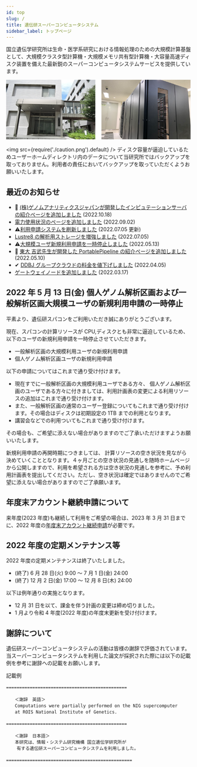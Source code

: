 ```yaml
---
id: top
slug: /
title: 遺伝研スーパーコンピュータシステム
sidebar_label: トップページ
---
```



国立遺伝学研究所は生命・医学系研究における情報処理のための大規模計算基盤として、大規模クラスタ型計算機・大規模メモリ共有型計算機・大容量高速ディスク装置を備えた最新鋭のスーパーコンピュータシステムサービスを提供しています。


![top_image2](top_image2.png)



<img src={require('./caution.png').default} />
ディスク容量が逼迫しているためユーザーホームディレクトリ内のデータについて当研究所ではバックアップを取っておりません。利用者の責任においてバックアップを取っていただくようお願いいたします。
<div className="clearfix"></div>


## 最近のお知らせ

- &#x1F9EC; [(株)ゲノムアナリティクスジャパンが開発したインピュテーションサーバの紹介ページを追加しました](/blog/2022-10-18-news_Imputation-Server) (2022.10.18)
- [電力使用状況のページを追加しました](/blog/2022-09-02-news_PowerConsumption) (2022.09.02)
- &#x26A0;[利用申請システムを刷新しました](/blog/2022-07-05-news_NewApp) (2022.07.05 更新)
- [Lustre8 の解析用ストレージを増強しました](/blog/2022-07-05-Lustre8_300TB_add) (2022.07.05)
- &#x26A0;[大規模ユーザ新規利用申請を一時停止しました](/blog/2022-05-13-suspension-of-applications) (2022.05.13)
- &#x1F9EC; [東大 吉武先生が開発した PortablePipeline の紹介ページを追加しました](/blog/2022-05-10-news_PortablePipeline) (2022.05.10)
- &#x2714; [DDBJ グループクラウドの料金を値下げしました](/blog/2022-04-05-news_DGC) (2022.04.05)
- [ゲートウェイノードを追加しました](blog/2022-03-17-gateway_ga) (2022.03.17)


## 2022 年 5 月 13 日(金) 個人ゲノム解析区画および一般解析区画大規模ユーザの新規利用申請の一時停止

平素より、遺伝研スパコンをご利用いただき誠にありがとうございます。

現在、スパコンの計算リソースが CPU,ディスクとも非常に逼迫しているため、以下のユーザの新規利用申請を一時停止させていただきます。

- 一般解析区画の大規模利用ユーザの新規利用申請
- 個人ゲノム解析区画ユーザの新規利用申請

以下の申請についてはこれまで通り受け付けます。

- 現在すでに一般解析区画の大規模利用ユーザである方々、 個人ゲノム解析区画のユーザである方々に付きましては、利用計画表の変更による利用リソースの追加はこれまで通り受け付けます。
- また、一般解析区画の通常のユーザー登録についてもこれまで通り受け付けます。その場合はディスクは初期設定の 1TB までの利用となります。
- 講習会などでの利用ついてもこれまで通り受け付けます。


その場合も、ご希望に添えない場合がありますのでご了承いただけますようお願いいたします。

新規利用申請の再開時期につきましては、 計算リソースの空き状況を見ながら決めていくこととなります。４ヶ月ごとの空き状況の見通しを随時ホームページから公開しますので、利用を希望される方は空き状況の見通しを参考に、予め利用計画表を提出してください。ただし、空き状況は確定ではありませんのでご希望に添えない場合がありますのでご了承願います。


## 年度末アカウント継続申請について

来年度(2023 年度)も継続して利用をご希望の場合は、2023 年 3 月 31 日までに、2022 年度の[<u>年度末アカウント継続申請</u>](/application/renewal)が必要です。



## 2022 年度の定期メンテナンス等

2022 年度の定期メンテナンスは終了いたしました。

-  (終了) 6 月 28 日(火) 9:00 〜 7 月 1 日(金) 24:00
-  (終了) 12 月 2 日(金) 17:00 ～ 12 月 8 日(木) 24:00


以下は例年通りの実施となります。

- 12 月 31 日を以て、課金を伴う計画の変更は締め切りました。
- 1 月より令和 4 年度(2022 年度)の年度末更新を受け付けます。


## 謝辞について


遺伝研スーパーコンピュータシステムの活動は皆様の謝辞で評価されています。当スーパーコンピュータシステムを利用した論文が採択された際には以下の記載例を参考に謝辞への記載をお願いします。

記載例

```
==============================================

　　＜謝辞　英語＞
　　Computations were partially performed on the NIG supercomputer
　　at ROIS National Institute of Genetics.

==============================================

　　＜謝辞　日本語＞
　　本研究は、情報・システム研究機構 国立遺伝学研究所が
    有する遺伝研スーパーコンピュータシステムを利用しました。

================================================

```
